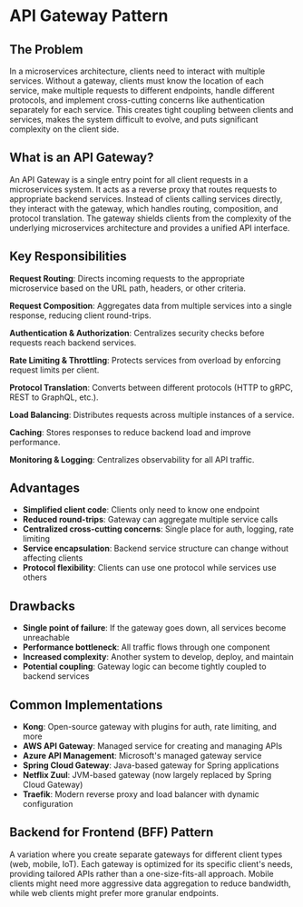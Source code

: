 # API Gateway Pattern

## The Problem

In a microservices architecture, clients need to interact with multiple services. Without a gateway, clients must know the location of each service, make multiple requests to different endpoints, handle different protocols, and implement cross-cutting concerns like authentication separately for each service. This creates tight coupling between clients and services, makes the system difficult to evolve, and puts significant complexity on the client side.

## What is an API Gateway?

An API Gateway is a single entry point for all client requests in a microservices system. It acts as a reverse proxy that routes requests to appropriate backend services. Instead of clients calling services directly, they interact with the gateway, which handles routing, composition, and protocol translation. The gateway shields clients from the complexity of the underlying microservices architecture and provides a unified API interface.

## Key Responsibilities

**Request Routing**: Directs incoming requests to the appropriate microservice based on the URL path, headers, or other criteria.

**Request Composition**: Aggregates data from multiple services into a single response, reducing client round-trips.

**Authentication & Authorization**: Centralizes security checks before requests reach backend services.

**Rate Limiting & Throttling**: Protects services from overload by enforcing request limits per client.

**Protocol Translation**: Converts between different protocols (HTTP to gRPC, REST to GraphQL, etc.).

**Load Balancing**: Distributes requests across multiple instances of a service.

**Caching**: Stores responses to reduce backend load and improve performance.

**Monitoring & Logging**: Centralizes observability for all API traffic.

## Advantages

- **Simplified client code**: Clients only need to know one endpoint
- **Reduced round-trips**: Gateway can aggregate multiple service calls
- **Centralized cross-cutting concerns**: Single place for auth, logging, rate limiting
- **Service encapsulation**: Backend service structure can change without affecting clients
- **Protocol flexibility**: Clients can use one protocol while services use others

## Drawbacks

- **Single point of failure**: If the gateway goes down, all services become unreachable
- **Performance bottleneck**: All traffic flows through one component
- **Increased complexity**: Another system to develop, deploy, and maintain
- **Potential coupling**: Gateway logic can become tightly coupled to backend services

## Common Implementations

- **Kong**: Open-source gateway with plugins for auth, rate limiting, and more
- **AWS API Gateway**: Managed service for creating and managing APIs
- **Azure API Management**: Microsoft's managed gateway service
- **Spring Cloud Gateway**: Java-based gateway for Spring applications
- **Netflix Zuul**: JVM-based gateway (now largely replaced by Spring Cloud Gateway)
- **Traefik**: Modern reverse proxy and load balancer with dynamic configuration

## Backend for Frontend (BFF) Pattern

A variation where you create separate gateways for different client types (web, mobile, IoT). Each gateway is optimized for its specific client's needs, providing tailored APIs rather than a one-size-fits-all approach. Mobile clients might need more aggressive data aggregation to reduce bandwidth, while web clients might prefer more granular endpoints.
